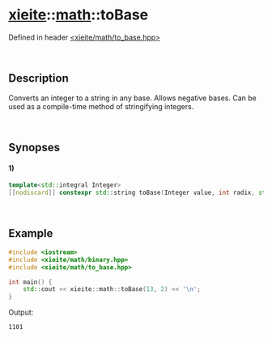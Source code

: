 # [xieite](../../xieite.md)\:\:[math](../../math.md)\:\:toBase
Defined in header [<xieite/math/to_base.hpp>](../../../include/xieite/math/to_base.hpp)

&nbsp;

## Description
Converts an integer to a string in any base. Allows negative bases. Can be used as a compile-time method of stringifying integers.

&nbsp;

## Synopses
#### 1)
```cpp
template<std::integral Integer>
[[nodiscard]] constexpr std::string toBase(Integer value, int radix, std::string_view digits = "0123456789abcdefghijklmnopqrstuvwxyz", char negativeSign = '-', bool caseSensitive = false) noexcept;
```

&nbsp;

## Example
```cpp
#include <iostream>
#include <xieite/math/binary.hpp>
#include <xieite/math/to_base.hpp>

int main() {
    std::cout << xieite::math::toBase(13, 2) << '\n';
}
```
Output:
```
1101
```
